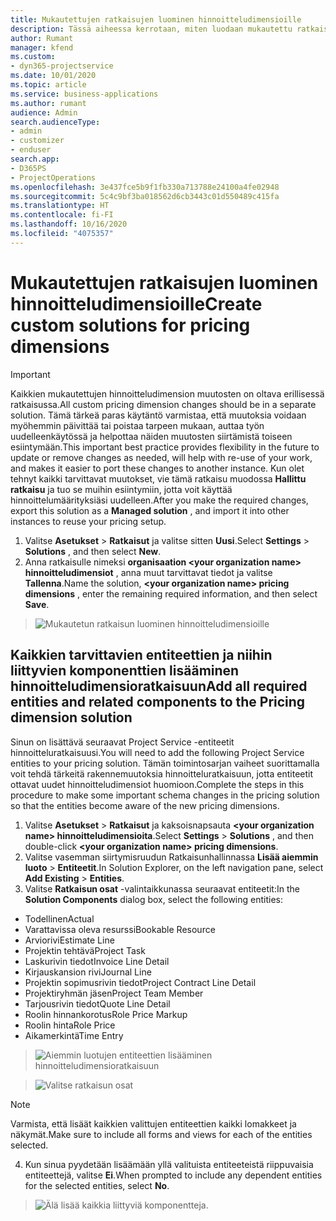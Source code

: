 ```yaml
---
title: Mukautettujen ratkaisujen luominen hinnoitteludimensioille
description: Tässä aiheessa kerrotaan, miten luodaan mukautettu ratkaisu, kun luodaan mukautettuja hinnoitteludimensioita.
author: Rumant
manager: kfend
ms.custom:
- dyn365-projectservice
ms.date: 10/01/2020
ms.topic: article
ms.service: business-applications
ms.author: rumant
audience: Admin
search.audienceType:
- admin
- customizer
- enduser
search.app:
- D365PS
- ProjectOperations
ms.openlocfilehash: 3e437fce5b9f1fb330a713788e24100a4fe02948
ms.sourcegitcommit: 5c4c9bf3ba018562d6cb3443c01d550489c415fa
ms.translationtype: HT
ms.contentlocale: fi-FI
ms.lasthandoff: 10/16/2020
ms.locfileid: "4075357"
---
```

# <a name="create-custom-solutions-for-pricing-dimensions"></a><span data-ttu-id="bd79c-103">Mukautettujen ratkaisujen luominen hinnoitteludimensioille</span><span class="sxs-lookup"><span data-stu-id="bd79c-103">Create custom solutions for pricing dimensions</span></span>

> [!IMPORTANT]
> <span data-ttu-id="bd79c-104">Kaikkien mukautettujen hinnoitteludimension muutosten on oltava erillisessä ratkaisussa.</span><span class="sxs-lookup"><span data-stu-id="bd79c-104">All custom pricing dimension changes should be in a separate solution.</span></span> <span data-ttu-id="bd79c-105">Tämä tärkeä paras käytäntö varmistaa, että muutoksia voidaan myöhemmin päivittää tai poistaa tarpeen mukaan, auttaa työn uudelleenkäytössä ja helpottaa näiden muutosten siirtämistä toiseen esiintymään.</span><span class="sxs-lookup"><span data-stu-id="bd79c-105">This important best practice provides flexibility in the future to update or remove changes as needed, will help with re-use of your work, and makes it easier to port these changes to another instance.</span></span> <span data-ttu-id="bd79c-106">Kun olet tehnyt kaikki tarvittavat muutokset, vie tämä ratkaisu muodossa **Hallittu ratkaisu** ja tuo se muihin esiintymiin, jotta voit käyttää hinnoittelumäärityksiäsi uudelleen.</span><span class="sxs-lookup"><span data-stu-id="bd79c-106">After you make the required changes, export this solution as a **Managed solution** , and import it into other instances to reuse your pricing setup.</span></span>

1. <span data-ttu-id="bd79c-107">Valitse **Asetukset** > **Ratkaisut** ja valitse sitten **Uusi**.</span><span class="sxs-lookup"><span data-stu-id="bd79c-107">Select **Settings** > **Solutions** , and then select **New**.</span></span> 
2. <span data-ttu-id="bd79c-108">Anna ratkaisulle nimeksi **organisaation \<your organization name> hinnoitteludimensiot** , anna muut tarvittavat tiedot ja valitse **Tallenna**.</span><span class="sxs-lookup"><span data-stu-id="bd79c-108">Name the solution, **\<your organization name> pricing dimensions** , enter the remaining required information, and then select **Save**.</span></span>

> ![Mukautetun ratkaisun luominen hinnoitteludimensioille](media/Creation-of-custom-pricing-dimension-solution.PNG)
  
## <a name="add-all-required-entities-and-related-components-to-the-pricing-dimension-solution"></a><span data-ttu-id="bd79c-110">Kaikkien tarvittavien entiteettien ja niihin liittyvien komponenttien lisääminen hinnoitteludimensioratkaisuun</span><span class="sxs-lookup"><span data-stu-id="bd79c-110">Add all required entities and related components to the Pricing dimension solution</span></span>
<span data-ttu-id="bd79c-111">Sinun on lisättävä seuraavat Project Service -entiteetit hinnoitteluratkaisuusi.</span><span class="sxs-lookup"><span data-stu-id="bd79c-111">You will need to add the following Project Service entities to your pricing solution.</span></span> <span data-ttu-id="bd79c-112">Tämän toimintosarjan vaiheet suorittamalla voit tehdä tärkeitä rakennemuutoksia hinnoitteluratkaisuun, jotta entiteetit ottavat uudet hinnoitteludimensiot huomioon.</span><span class="sxs-lookup"><span data-stu-id="bd79c-112">Complete the steps in this procedure to make some important schema changes in the pricing solution so that the entities become aware of the new pricing dimensions.</span></span>

1. <span data-ttu-id="bd79c-113">Valitse **Asetukset** > **Ratkaisut** ja kaksoisnapsauta **\<your organization name> hinnoitteludimensioita**.</span><span class="sxs-lookup"><span data-stu-id="bd79c-113">Select **Settings** > **Solutions** , and then double-click **\<your organization name> pricing dimensions**.</span></span> 
2. <span data-ttu-id="bd79c-114">Valitse vasemman siirtymisruudun Ratkaisunhallinnassa **Lisää aiemmin luoto** > **Entiteetit**.</span><span class="sxs-lookup"><span data-stu-id="bd79c-114">In Solution Explorer, on the left navigation pane, select **Add Existing** > **Entities**.</span></span>
3. <span data-ttu-id="bd79c-115">Valitse **Ratkaisun osat** -valintaikkunassa seuraavat entiteetit:</span><span class="sxs-lookup"><span data-stu-id="bd79c-115">In the **Solution Components** dialog box, select the following entities:</span></span>

- <span data-ttu-id="bd79c-116">Todellinen</span><span class="sxs-lookup"><span data-stu-id="bd79c-116">Actual</span></span>
- <span data-ttu-id="bd79c-117">Varattavissa oleva resurssi</span><span class="sxs-lookup"><span data-stu-id="bd79c-117">Bookable Resource</span></span>
- <span data-ttu-id="bd79c-118">Arviorivi</span><span class="sxs-lookup"><span data-stu-id="bd79c-118">Estimate Line</span></span>
- <span data-ttu-id="bd79c-119">Projektin tehtävä</span><span class="sxs-lookup"><span data-stu-id="bd79c-119">Project Task</span></span>
- <span data-ttu-id="bd79c-120">Laskurivin tiedot</span><span class="sxs-lookup"><span data-stu-id="bd79c-120">Invoice Line Detail</span></span>
- <span data-ttu-id="bd79c-121">Kirjauskansion rivi</span><span class="sxs-lookup"><span data-stu-id="bd79c-121">Journal Line</span></span>
- <span data-ttu-id="bd79c-122">Projektin sopimusrivin tiedot</span><span class="sxs-lookup"><span data-stu-id="bd79c-122">Project Contract Line Detail</span></span>
- <span data-ttu-id="bd79c-123">Projektiryhmän jäsen</span><span class="sxs-lookup"><span data-stu-id="bd79c-123">Project Team Member</span></span>
- <span data-ttu-id="bd79c-124">Tarjousrivin tiedot</span><span class="sxs-lookup"><span data-stu-id="bd79c-124">Quote Line Detail</span></span>
- <span data-ttu-id="bd79c-125">Roolin hinnankorotus</span><span class="sxs-lookup"><span data-stu-id="bd79c-125">Role Price Markup</span></span>
- <span data-ttu-id="bd79c-126">Roolin hinta</span><span class="sxs-lookup"><span data-stu-id="bd79c-126">Role Price</span></span> 
- <span data-ttu-id="bd79c-127">Aikamerkintä</span><span class="sxs-lookup"><span data-stu-id="bd79c-127">Time Entry</span></span> 

> ![Aiemmin luotujen entiteettien lisääminen hinnoitteludimensioratkaisuun](media/Existing-entities-to-PD-solution.png)

> ![Valitse ratkaisun osat](media/Dimension-Components.png)

> [!NOTE]
> <span data-ttu-id="bd79c-130">Varmista, että lisäät kaikkien valittujen entiteettien kaikki lomakkeet ja näkymät.</span><span class="sxs-lookup"><span data-stu-id="bd79c-130">Make sure to include all forms and views for each of the entities selected.</span></span>

4. <span data-ttu-id="bd79c-131">Kun sinua pyydetään lisäämään yllä valituista entiteeteistä riippuvaisia entiteettejä, valitse **Ei**.</span><span class="sxs-lookup"><span data-stu-id="bd79c-131">When prompted to include any dependent entities for the selected entities, select **No**.</span></span>

> ![Älä lisää kaikkia liittyviä komponentteja.](media/Do-not-include-required.png)


